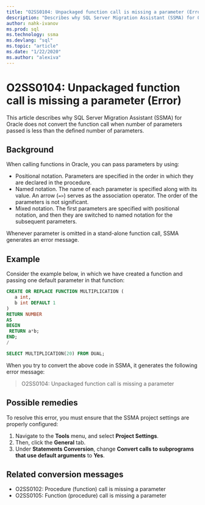 ```yaml
---
title: "O2SS0104: Unpackaged function call is missing a parameter (Error)"
description: "Describes why SQL Server Migration Assistant (SSMA) for Oracle does not convert the function call when number of parameters passed is less than the defined number of parameters."
author: nahk-ivanov
ms.prod: sql
ms.technology: ssma
ms.devlang: "sql"
ms.topic: "article"
ms.date: "1/22/2020"
ms.author: "alexiva"
---
```


# O2SS0104: Unpackaged function call is missing a parameter (Error)

This article describes why SQL Server Migration Assistant (SSMA) for Oracle does not convert the function call when number of parameters passed is less than the defined number of parameters.

## Background

When calling functions in Oracle, you can pass parameters by using:

* Positional notation. Parameters are specified in the order in which they are declared in the procedure.
* Named notation. The name of each parameter is specified along with its value. An arrow (`=>`) serves as the association operator. The order of the parameters is not significant.
* Mixed notation. The first parameters are specified with positional notation, and then they are switched to named notation for the subsequent parameters.

Whenever parameter is omitted in a stand-alone function call, SSMA generates an error message.

## Example

Consider the example below, in which we have created a function and passing one default parameter in that function:

```sql
CREATE OR REPLACE FUNCTION MULTIPLICATION (
   a int,
   b int DEFAULT 1
)
RETURN NUMBER
AS
BEGIN
 RETURN a*b;
END;
/

SELECT MULTIPLICATION(20) FROM DUAL;
```

When you try to convert the above code in SSMA, it generates the following error message:

> O2SS0104: Unpackaged function call is missing a parameter

## Possible remedies

To resolve this error, you must ensure that the SSMA project settings are properly configured:

1. Navigate to the **Tools** menu, and select **Project Settings**.
2. Then, click the **General** tab.
3. Under **Statements Conversion**, change **Convert calls to subprograms that use default arguments** to **Yes**.

## Related conversion messages

* O2SS0102: Procedure (function) call is missing a parameter
* O2SS0105: Function (procedure) call is missing a parameter
